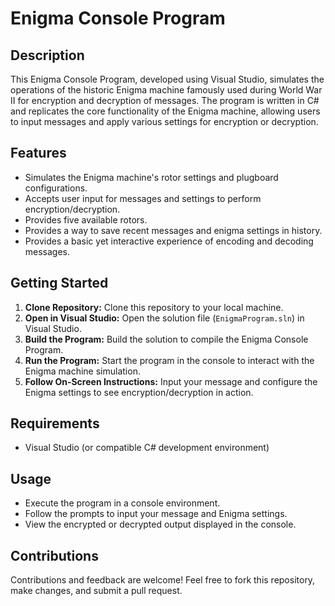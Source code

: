 # Enigma Console Program

## Description
This Enigma Console Program, developed using Visual Studio, simulates the operations of the historic Enigma machine famously used during World War II for encryption and decryption of messages. The program is written in C# and replicates the core functionality of the Enigma machine, allowing users to input messages and apply various settings for encryption or decryption.

## Features
- Simulates the Enigma machine's rotor settings and plugboard configurations.
- Accepts user input for messages and settings to perform encryption/decryption.
- Provides five available rotors.
- Provides a way to save recent messages and enigma settings in history.
- Provides a basic yet interactive experience of encoding and decoding messages.

## Getting Started
1. **Clone Repository:** Clone this repository to your local machine.
2. **Open in Visual Studio:** Open the solution file (`EnigmaProgram.sln`) in Visual Studio.
3. **Build the Program:** Build the solution to compile the Enigma Console Program.
4. **Run the Program:** Start the program in the console to interact with the Enigma machine simulation.
5. **Follow On-Screen Instructions:** Input your message and configure the Enigma settings to see encryption/decryption in action.

## Requirements
- Visual Studio (or compatible C# development environment)

## Usage
- Execute the program in a console environment.
- Follow the prompts to input your message and Enigma settings.
- View the encrypted or decrypted output displayed in the console.

## Contributions
Contributions and feedback are welcome! Feel free to fork this repository, make changes, and submit a pull request.
